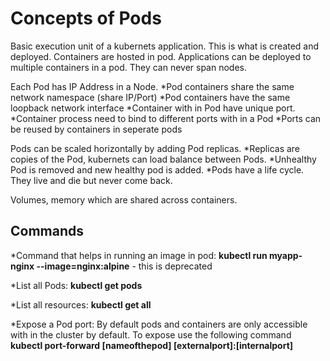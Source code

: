 # Concepts of Pods

[ref]: images/Pods.JPG "Pod details"

Basic execution unit of a kubernets application. This is what is created and deployed. Containers are hosted in pod. Applications can be deployed to multiple containers in a pod. They can never span nodes.

Each Pod has IP Address in a Node.
    *Pod containers share the same network namespace (share IP/Port)
    *Pod containers have the same loopback network interface
    *Container with in Pod have unique port.
    *Container process need to bind to different ports with in a Pod
    *Ports can be reused by containers in seperate pods

Pods can be scaled horizontally by adding Pod replicas.
    *Replicas are copies of the Pod, kubernets can load balance between Pods.
    *Unhealthy Pod is removed and new healthy pod is added.
    *Pods have a life cycle. They live and die but never come back.

Volumes, memory which are shared across containers.

## Commands

*Command that helps in running an image in pod: **kubectl run myapp-nginx --image=nginx:alpine** - this is deprecated

*List all Pods: **kubectl get pods**

*List all resources: **kubectl get all**

*Expose a Pod port: By default pods and containers are only accessible with in the cluster by default. To expose use the following command **kubectl port-forward [nameofthepod] [externalport]:[internalport]**
